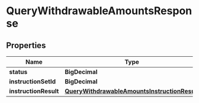 

# QueryWithdrawableAmountsResponse


## Properties

| Name | Type | Description | Notes |
|------------ | ------------- | ------------- | -------------|
|**status** | **BigDecimal** |  |  |
|**instructionSetId** | **BigDecimal** |  |  |
|**instructionResult** | [**QueryWithdrawableAmountsInstructionResult**](QueryWithdrawableAmountsInstructionResult.md) |  |  [optional] |



